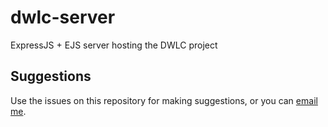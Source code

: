 # dwlc-server
ExpressJS + EJS server hosting the DWLC project

## Suggestions
Use the issues on this repository for making suggestions, or you can [email me](mailto:dwlc@xjarlie.com).